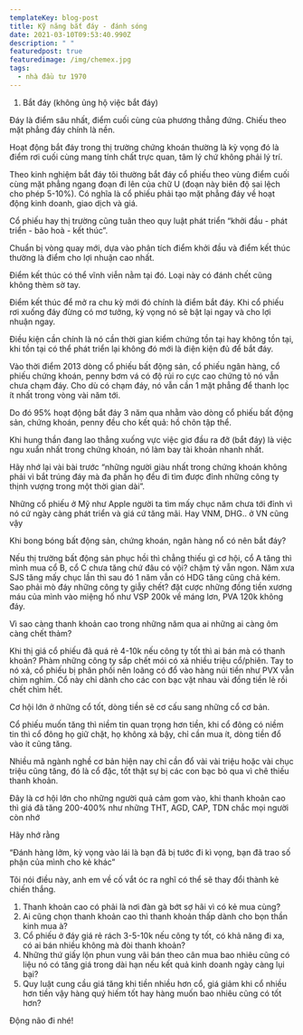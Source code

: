 ```yaml
---
templateKey: blog-post
title: Kỹ năng bắt đáy - đánh sóng
date: 2021-03-10T09:53:40.990Z
description: " "
featuredpost: true
featuredimage: /img/chemex.jpg
tags:
  - nhà đầu tư 1970
---
```



1. Bắt đáy (không ủng hộ việc bắt đáy)

Đáy là điểm sâu nhất, điểm cuối cùng của phương thẳng đứng. Chiếu theo mặt phẳng đáy chính là nền.

Hoạt động bắt đáy trong thị trường chứng khoán thường là kỳ vọng đó là điểm rơi cuối cùng mang tính chất trực quan, tâm lý chứ không phải lý trí.

Theo kinh nghiệm bắt đáy tôi thường bắt đáy cổ phiếu theo vùng điểm cuối cùng mặt phẳng ngang đoạn đi lên của chữ U (đoạn này biên độ sai lệch cho phép 5-10%). Có nghĩa là cổ phiếu phải tạo mặt phẳng đáy về hoạt động kinh doanh, giao dịch và giá.

Cổ phiếu hay thị trường cũng tuân theo quy luật phát triển “khởi đầu - phát triển - bão hoà - kết thúc”.

Chuẩn bị vòng quay mới, dựa vào phân tích điểm khởi đầu và điểm kết thúc thường là điểm cho lợi nhuận cao nhất.

Điểm kết thúc có thể vĩnh viễn nằm tại đó. Loại này có đánh chết cũng không thèm sờ tay.

Điểm kết thúc để mở ra chu kỳ mới đó chính là điểm bắt đáy. Khi cổ phiếu rơi xuống đáy đừng có mơ tưởng, kỳ vọng nó sẽ bật lại ngay và cho lợi nhuận ngay.

Điều kiện cần chính là nó cần thời gian kiểm chứng tồn tại hay không tồn tại, khi tồn tại có thể phát triển lại không đó mới là điện kiện đủ để bắt đáy.

Vào thời điểm 2013 dòng cổ phiếu bất động sản, cổ phiếu ngân hàng, cổ phiếu chứng khoán, penny bơm vá có độ rủi ro cực cao chứng tỏ nó vẫn chưa chạm đáy. Cho dù có chạm đáy, nó vẫn cần 1 mặt phẳng để thanh lọc ít nhất trong vòng vài năm tới.

Do đó 95% hoạt động bắt đáy 3 năm qua nhằm vào dòng cổ phiếu bất động sản, chứng khoán, penny đều cho kết quả: hồ chôn tập thể.

Khi hung thần đang lao thẳng xuống vực việc giơ đầu ra đỡ (bắt đáy) là việc ngu xuẩn nhất trong chứng khoán, nó làm bay tài khoản nhanh nhất.

Hãy nhớ lại vài bài trước “những người giàu nhất trong chứng khoán không phải vì bắt trúng đáy mà đa phần họ đều đi tìm được đỉnh những công ty thịnh vượng trong một thời gian dài”.

Những cổ phiếu ở Mỹ như Apple người ta tìm mấy chục năm chưa tới đỉnh vì nó cứ ngày càng phát triển và giá cứ tăng mãi. Hay VNM, DHG.. ở VN cũng vậy

Khi bong bóng bất động sản, chứng khoán, ngân hàng nổ có nên bắt đáy?

Nếu thị trường bất động sản phục hồi thì chẳng thiếu gì cơ hội, cổ A tăng thì mình mua cổ B, cổ C chưa tăng chứ đâu có vội? chậm tý vẫn ngon. Năm xưa SJS tăng mấy chục lần thì sau đó 1 năm vẫn có HDG tăng cũng chả kém. Sao phải mò đáy những công ty giẫy chết? đặt cược những đồng tiền xương máu của mình vào miệng hố như VSP 200k về máng lơn, PVA 120k không đáy.

Vì sao càng thanh khoản cao trong những năm qua ai những ai càng ôm càng chết thảm?

Khi thị giá cổ phiếu đã quá rẻ 4-10k nếu công ty tốt thì ai bán mà có thanh khoản? Phàm những công ty sắp chết mói có xả nhiều triệu cổ/phiên. Tay to nó xả, cổ phiếu bị phân phối nên loãng có đổ vào hàng núi tiền như PVX vẫn chìm nghỉm. Cổ này chỉ dành cho các con bạc vặt nhau vài đồng tiền lẻ rồi chết chìm hết.

Cơ hội lớn ở những cổ tốt, dòng tiền sẽ cơ cấu sang những cổ cơ bản.

Cổ phiếu muốn tăng thì niềm tin quan trọng hơn tiền, khi cổ đông có niềm tin thì cổ đông họ giữ chặt, họ không xả bậy, chỉ cần mua ít, dòng tiền đổ vào ít cũng tăng.

Nhiều mã ngành nghề cơ bản hiện nay chỉ cần đổ vài vài triệu hoặc vài chục triệu cũng tăng, đó là cổ đặc, tốt thật sự bị các con bạc bỏ qua vì chê thiếu thanh khoản.

Đây là cơ hội lớn cho những người quả cảm gom vào, khi thanh khoản cao thì giá đã tăng 200-400% như những THT, AGD, CAP, TDN chắc mọi người còn nhớ

Hãy nhớ rằng

“Đánh hàng lởm, kỳ vọng vào lái là bạn đã bị tước đi kì vọng, bạn đã trao số phận của mình cho kẻ khác”

Tôi nói điều này, anh em về cố vắt óc ra nghĩ có thể sẽ thay đổi thành kẻ chiến thắng.

1. Thanh khoản cao có phải là nơi đàn gà bớt sợ hãi vì có kẻ mua cùng?
2. Ai cũng chọn thanh khoản cao thì thanh khoản thấp dành cho bọn thần kinh mua à?
3. Cổ phiếu ở đáy giá rẻ rách 3-5-10k nếu công ty tốt, có khả năng đi xa, có ai bán nhiều không mà đòi thanh khoản?
4. Những thứ giấy lộn phun vung vãi bán theo cân mua bao nhiêu cũng có liệu nó có tăng giá trong dài hạn nếu kết quả kinh doanh ngày càng lụi bại?
5. Quy luật cung cầu giá tăng khi tiền nhiều hơn cổ, giá giảm khi cổ nhiều hơn tiền vậy hàng quý hiếm tốt hay hàng muốn bao nhiêu cũng có tốt hơn?

Động não đi nhé!